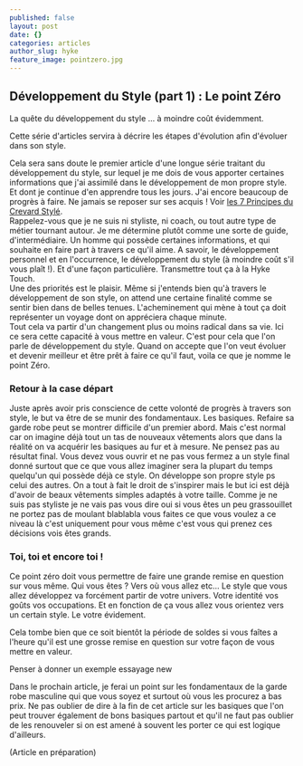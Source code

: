 ```yaml
---
published: false
layout: post
date: {}
categories: articles
author_slug: hyke
feature_image: pointzero.jpg
---
```

## Développement du Style (part 1) : Le point Zéro

La quête du développement du style ... à moindre coût évidemment.

Cette série d'articles servira à décrire les étapes d'évolution afin d'évoluer dans son style.


Cela sera sans doute le premier article d'une longue série traitant du développement du style, sur lequel je me dois de vous apporter certaines informations que j'ai assimilé dans le développement de mon propre style. Et dont je continue d'en apprendre tous les jours. J'ai encore beaucoup de progrès à faire. Ne jamais se reposer sur ses acquis ! Voir [les 7 Principes du Crevard Stylé](http://www.crevardstyle.com/Les-7-Principes-Fondamentaux-Du-Crevard-Styl%C3%A9).  
Rappelez-vous que je ne suis ni styliste, ni coach, ou tout autre type de métier tournant autour. Je me détermine plutôt comme une sorte de guide, d'intermédiaire. Un homme qui possède certaines informations, et qui souhaite en faire part à travers ce qu'il aime. A savoir, le développement personnel et en l'occurrence, le développement du style (à moindre coût s'il vous plaît !). Et d'une façon particulière. Transmettre tout ça à la Hyke Touch.  
Une des priorités est le plaisir. Même si j'entends bien qu'à travers le développement de son style, on attend une certaine finalité comme se sentir bien dans de belles tenues. L'acheminement qui mène à tout ça doit représenter un voyage dont on appréciera chaque minute.  
Tout cela va partir d'un changement plus ou moins radical dans sa vie. Ici ce sera cette capacité à vous mettre en valeur. C'est pour cela que l'on parle de développement du style. Quand on accepte que l'on veut évoluer et devenir meilleur et être prêt à faire ce qu'il faut, voila ce que je nomme le point Zéro.

### Retour à la case départ

Juste après avoir pris conscience de cette volonté de progrès à travers son style, le but va être de se munir des fondamentaux. Les basiques. Refaire sa garde robe peut se montrer difficile d'un premier abord. Mais c'est normal car on imagine déjà tout un tas de nouveaux vêtements alors que dans la réalité on va acquérir les basiques au fur et à mesure.
Ne pensez pas au résultat final. Vous devez vous ouvrir et ne pas vous fermez a un style final donné surtout que ce que vous allez imaginer sera la plupart du temps quelqu'un qui possède déjà ce style. On développe son propre style ps celui des autres. On a tout à fait le droit de s'inspirer mais le but ici est déjà d'avoir de beaux vêtements simples adaptés à votre taille. Comme je ne suis pas styliste je ne vais pas vous dire oui si vous êtes un peu grassouillet ne portez pas de moulant blablabla vous faites ce que vous voulez a ce niveau là c'est uniquement pour vous même c'est vous qui prenez ces décisions vois êtes grands.

### Toi, toi et encore toi !

Ce point zéro doit vous permettre de faire une grande remise en question sur vous même. Qui vous êtes ? Vers où vous allez etc... 
Le style que vous allez développez va forcément partir de votre univers. Votre identité vos goûts vos occupations. Et en fonction de ça vous allez vous orientez vers un certain style. Le votre évidement. 

Cela tombe bien que ce soit bientôt la période de soldes si vous faîtes a l'heure qu'il est une grosse remise en question sur votre façon de vous mettre en valeur.

Penser à donner un exemple essayage new

Dans le prochain article, je ferai un point sur les fondamentaux de la garde robe masculine qui que vous soyez et surtout où vous les procurez a bas prix.
Ne pas oublier de dire à la fin de cet article sur les basiques que l'on peut trouver également de bons basiques partout et qu'il ne faut pas oublier de les renouveler si on est amené à souvent les porter ce qui est logique d'ailleurs.


(Article en préparation)
